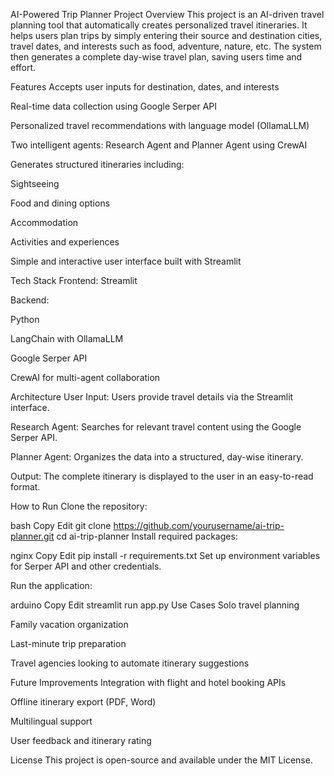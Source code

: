 AI-Powered Trip Planner
Project Overview
This project is an AI-driven travel planning tool that automatically creates personalized travel itineraries. It helps users plan trips by simply entering their source and destination cities, travel dates, and interests such as food, adventure, nature, etc. The system then generates a complete day-wise travel plan, saving users time and effort.

Features
Accepts user inputs for destination, dates, and interests

Real-time data collection using Google Serper API

Personalized travel recommendations with language model (OllamaLLM)

Two intelligent agents: Research Agent and Planner Agent using CrewAI

Generates structured itineraries including:

Sightseeing

Food and dining options

Accommodation

Activities and experiences

Simple and interactive user interface built with Streamlit

Tech Stack
Frontend: Streamlit

Backend:

Python

LangChain with OllamaLLM

Google Serper API

CrewAI for multi-agent collaboration

Architecture
User Input: Users provide travel details via the Streamlit interface.

Research Agent: Searches for relevant travel content using the Google Serper API.

Planner Agent: Organizes the data into a structured, day-wise itinerary.

Output: The complete itinerary is displayed to the user in an easy-to-read format.

How to Run
Clone the repository:

bash
Copy
Edit
git clone https://github.com/yourusername/ai-trip-planner.git
cd ai-trip-planner
Install required packages:

nginx
Copy
Edit
pip install -r requirements.txt
Set up environment variables for Serper API and other credentials.

Run the application:

arduino
Copy
Edit
streamlit run app.py
Use Cases
Solo travel planning

Family vacation organization

Last-minute trip preparation

Travel agencies looking to automate itinerary suggestions

Future Improvements
Integration with flight and hotel booking APIs

Offline itinerary export (PDF, Word)

Multilingual support

User feedback and itinerary rating

License
This project is open-source and available under the MIT License.
